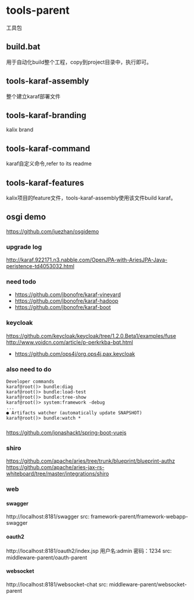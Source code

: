 # tools-parent
工具包
## build.bat
用于自动化build整个工程，copy到project目录中，执行即可。
## tools-karaf-assembly
整个建立karaf部署文件
## tools-karaf-branding
kalix brand
## tools-karaf-command
karaf自定义命令,refer to its readme
## tools-karaf-features
kalix项目的feature文件，tools-karaf-assembly使用该文件build karaf。
## osgi demo
https://github.com/juezhan/osgidemo

### upgrade log
http://karaf.922171.n3.nabble.com/OpenJPA-with-AriesJPA-Java-peristence-td4053032.html

### need todo 
* https://github.com/jbonofre/karaf-vineyard
* https://github.com/jbonofre/karaf-hadoop
* https://github.com/jbonofre/karaf-boot

### keycloak
https://github.com/keycloak/keycloak/tree/1.2.0.Beta1/examples/fuse
http://www.voidcn.com/article/p-perkrkba-bqt.html
* https://github.com/ops4j/org.ops4j.pax.keycloak

### also need to do
``` 
Developer commands
karaf@root()> bundle:diag
karaf@root()> bundle:load-test
karaf@root()> bundle:tree-show
karaf@root()> system:framework -debug
...
● Artifacts watcher (automatically update SNAPSHOT)
karaf@root()> bundle:watch *
```
### 
https://github.com/jonashackt/spring-boot-vuejs

### shiro
https://github.com/apache/aries/tree/trunk/blueprint/blueprint-authz
https://github.com/apache/aries-jax-rs-whiteboard/tree/master/integrations/shiro

### web

#### swagger
http://localhost:8181/swagger
src: framework-parent/framework-webapp-swagger

#### oauth2 
http://localhost:8181/oauth2/index.jsp
用户名:admin 密码：1234
src: middleware-parent/oauth-parent

#### websocket 
http://localhost:8181/websocket-chat
src: middleware-parent/websocket-parent